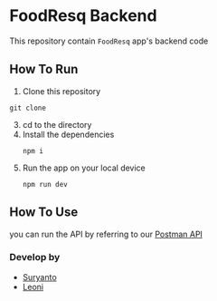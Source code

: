 # FoodResq Backend
This repository contain `FoodResq` app's backend code

## How To Run
1. Clone this repository
  ```
  git clone
  ```
3. cd to the directory
4. Install the dependencies
    ```
    npm i
    ```
5. Run the app on your local device
    ```
    npm run dev
    ```

## How To Use
you can run the API by referring to our [Postman API](https://documenter.getpostman.com/view/19384576/2s9YkrZzC4)


### Develop by
- [Suryanto](https://github.com/SurTan02)
- [Leoni](https://github.com/leoniantoinette)
